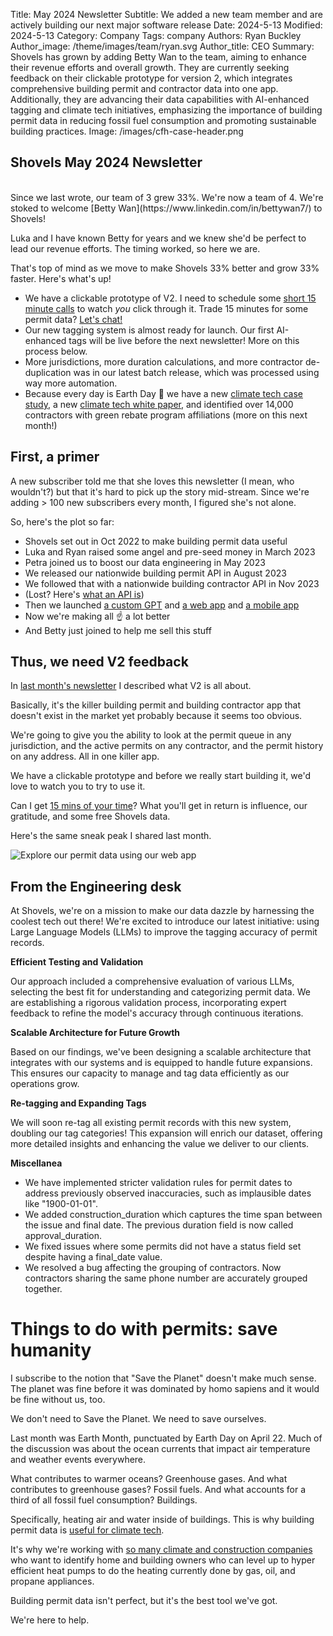 Title: May 2024 Newsletter
Subtitle: We added a new team member and are actively building our next major software release
Date: 2024-5-13
Modified: 2024-5-13
Category: Company
Tags: company
Authors: Ryan Buckley
Author_image: /theme/images/team/ryan.svg
Author_title: CEO
Summary: Shovels has grown by adding Betty Wan to the team, aiming to enhance their revenue efforts and overall growth. They are currently seeking feedback on their clickable prototype for version 2, which integrates comprehensive building permit and contractor data into one app. Additionally, they are advancing their data capabilities with AI-enhanced tagging and climate tech initiatives, emphasizing the importance of building permit data in reducing fossil fuel consumption and promoting sustainable building practices.
Image: /images/cfh-case-header.png


## Shovels May 2024 Newsletter
<br>
Since we last wrote, our team of 3 grew 33%. We're now a team of 4. We're stoked to welcome [Betty Wan](https://www.linkedin.com/in/bettywan7/) to Shovels!

Luka and I have known Betty for years and we knew she'd be perfect to lead our revenue efforts. The timing worked, so here we are.  

That's top of mind as we move to make Shovels 33% better and grow 33% faster. Here's what's up!  

*  We have a clickable prototype of V2. I need to schedule some [short 15 minute calls](https://shovels.pipedrive.com/scheduler/GXeGebUW/shovels-v2-prototype-test) to watch _you_ click through it. Trade 15 minutes for some permit data? [Let's chat!](https://shovels.pipedrive.com/scheduler/GXeGebUW/shovels-v2-prototype-test)
*  Our new tagging system is almost ready for launch. Our first AI-enhanced tags will be live before the next newsletter! More on this process below.
*  More jurisdictions, more duration calculations, and more contractor de-duplication was in our latest batch release, which was processed using way more automation.
*  Because every day is Earth Day 🌱 we have a new [climate tech case study]({filename}case-carbon-free-homes.md), a new [climate tech white paper]({static}/pdfs/White_Paper_Climate.pdf), and identified over 14,000 contractors with green rebate program affiliations (more on this next month!)

## First, a primer

A new subscriber told me that she loves this newsletter (I mean, who wouldn't?) but that it's hard to pick up the story mid-stream. Since we're adding > 100 new subscribers every month, I figured she's not alone. 

So, here's the plot so far:

- Shovels set out in Oct 2022 to make building permit data useful  
- Luka and Ryan raised some angel and pre-seed money in March 2023  
- Petra joined us to boost our data engineering in May 2023  
- We released our nationwide building permit API in August 2023  
- We followed that with a nationwide building contractor API in Nov 2023  
- (Lost? Here's [what an API is]({filename}api-guide-1.md))  
- Then we launched [a custom GPT]({filename}gpt-guide-1.md) and [a web app]({filename}app-guide-1.md) and [a mobile app](https://play.google.com/store/apps/details?id=com.shovels.shovels1)  
- Now we're making all ☝️ a lot better  
- And Betty just joined to help me sell this stuff

## Thus, we need V2 feedback

In [last month's newsletter]({filename}newsletter-apr-24.md) I described what V2 is all about.

Basically, it's the killer building permit and building contractor app that doesn't exist in the market yet probably because it seems too obvious.

We're going to give you the ability to look at the permit queue in any jurisdiction, and the active permits on any contractor, and the permit history on any address. All in one killer app. 

We have a clickable prototype and before we really start building it, we'd love to watch you to try to use it.

Can I get [15 mins of your time](https://shovels.pipedrive.com/scheduler/GXeGebUW/shovels-v2-prototype-test)? What you'll get in return is influence, our gratitude, and some free Shovels data.

Here's the same sneak peak I shared last month.

![Explore our permit data using our web app]({static}/images/explore.png)

## From the Engineering desk

At Shovels, we're on a mission to make our data dazzle by harnessing the coolest tech out there! We're excited to introduce our latest initiative: using Large Language Models (LLMs) to improve the tagging accuracy of permit records.

**Efficient Testing and Validation**

Our approach included a comprehensive evaluation of various LLMs, selecting the best fit for understanding and categorizing permit data. We are establishing a rigorous validation process, incorporating expert feedback to refine the model's accuracy through continuous iterations.

**Scalable Architecture for Future Growth**

Based on our findings, we've been designing a scalable architecture that integrates with our systems and is equipped to handle future expansions. This ensures our capacity to manage and tag data efficiently as our operations grow.

**Re-tagging and Expanding Tags**

We will soon re-tag all existing permit records with this new system, doubling our tag categories! This expansion will enrich our dataset, offering more detailed insights and enhancing the value we deliver to our clients. 

**Miscellanea**

- We have implemented stricter validation rules for permit dates to address previously observed inaccuracies, such as implausible dates like "1900-01-01".   
- We added construction\_duration which captures the time span between the issue and final date. The previous duration field is now called approval\_duration.  
- We fixed issues where some permits did not have a status field set despite having a final\_date value.   
- We resolved a bug affecting the grouping of contractors. Now contractors sharing the same phone number are accurately grouped together.

# Things to do with permits: save humanity

I subscribe to the notion that "Save the Planet" doesn't make much sense. The planet was fine before it was dominated by homo sapiens and it would be fine without us, too.

We don't need to Save the Planet. We need to save ourselves. 

Last month was Earth Month, punctuated by Earth Day on April 22. Much of the discussion was about the ocean currents that impact air temperature and weather events everywhere. 

What contributes to warmer oceans? Greenhouse gases. And what contributes to greenhouse gases? Fossil fuels. And what accounts for a third of all fossil fuel consumption? Buildings.

Specifically, heating air and water inside of buildings. This is why building permit data is [useful for climate tech]({static}/pdfs/White_Paper_Climate.pdf).

It's why we're working with [so many climate and construction companies](https://www.shovels.ai/blog/?category=Case%20Study) who want to identify home and building owners who can level up to hyper efficient heat pumps to do the heating currently done by gas, oil, and propane appliances.

Building permit data isn't perfect, but it's the best tool we've got. 

We're here to help.